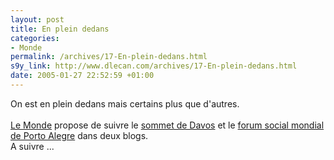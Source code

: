 ```yaml
--- 
layout: post
title: En plein dedans
categories: 
- Monde
permalink: /archives/17-En-plein-dedans.html
s9y_link: http://www.dlecan.com/archives/17-En-plein-dedans.html
date: 2005-01-27 22:52:59 +01:00
---
```

On est en plein dedans mais certains plus que d'autres.<br />
<br />
<a href="http://www.lemonde.fr">Le Monde</a> propose de suivre le <a href="http://davos.blog.lemonde.fr/">sommet de Davos</a> et le <a href="http://portoalegre.blog.lemonde.fr/">forum social mondial de Porto Alegre</a> dans deux blogs.<br />
A suivre ...
